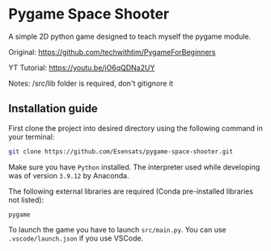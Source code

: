 # Pygame Space Shooter

A simple 2D python game designed to teach myself the pygame module.

Original: https://github.com/techwithtim/PygameForBeginners

YT Tutorial: https://youtu.be/jO6qQDNa2UY

Notes: /src/lib folder is required, don't gitignore it

## Installation guide

First clone the project into desired directory using the following command in your terminal:

```bash
git clone https://github.com/Esensats/pygame-space-shooter.git
```

Make sure you have `Python` installed. The interpreter used while developing was of version `3.9.12` by Anaconda.

The following external libraries are required (Conda pre-installed libraries not listed):

```
pygame
```

To launch the game you have to launch `src/main.py`. You can use `.vscode/launch.json` if you use VSCode.
